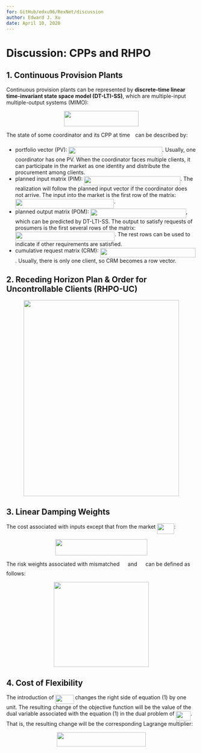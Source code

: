 ```yaml
---
for: GitHub/edxu96/RexNet/discussion
author: Edward J. Xu
date: April 10, 2020
---
```


# Discussion: CPPs and RHPO

## 1. Continuous Provision Plants

Continuous provision plants can be represented by __discrete-time linear time-invariant state space model (DT-LTI-SS)__, which are multiple-input multiple-output systems (MIMO):

<p align="center"><img src="/discussion/tex/136e337163670748e8a023cdacbbdf5b.svg?invert_in_darkmode&sanitize=true" align=middle width=197.1942456pt height=41.09589pt/></p>

The state of some coordinator and its CPP at time <img src="/discussion/tex/4f4f4e395762a3af4575de74c019ebb5.svg?invert_in_darkmode&sanitize=true" align=middle width=5.936097749999991pt height=20.221802699999984pt/> can be described by:

- portfolio vector (PV): <img src="/discussion/tex/b00b9a11472eca8ebdf8bbc604306040.svg?invert_in_darkmode&sanitize=true" align=middle width=248.17180244999997pt height=24.65753399999998pt/>. Usually, one coordinator has one PV. When the coordinator faces multiple clients, it can participate in the market as one identity and distribute the procurement among clients.
- planned input matrix (PIM): <img src="/discussion/tex/668f272627c4fa022397c3f44cebb5da.svg?invert_in_darkmode&sanitize=true" align=middle width=255.27874679999994pt height=24.65753399999998pt/>. The realization will follow the planned input vector if the coordinator does not arrive. The input into the market is the first row of the matrix: <img src="/discussion/tex/9d70541f2131154413d8a9691f3578c9.svg?invert_in_darkmode&sanitize=true" align=middle width=261.64426364999997pt height=24.65753399999998pt/>.
- planned output matrix (POM): <img src="/discussion/tex/44f0a4b5aa60b1ffe745f660bcafc21c.svg?invert_in_darkmode&sanitize=true" align=middle width=253.7148372pt height=24.65753399999998pt/>, which can be predicted by DT-LTI-SS. The output to satisfy requests of prosumers is the first several rows of the matrix: <img src="/discussion/tex/debfc122f747f050a6adef9329e423c9.svg?invert_in_darkmode&sanitize=true" align=middle width=263.61878729999995pt height=24.65753399999998pt/>. The rest rows can be used to indicate if other requirements are satisfied.
- cumulative request matrix (CRM): <img src="/discussion/tex/3fcaa261c58c910e531dfaa7812c5524.svg?invert_in_darkmode&sanitize=true" align=middle width=253.4522694pt height=24.65753399999998pt/>. Usually, there is only one client, so CRM becomes a row vector.

## 2. Receding Horizon Plan & Order for Uncontrollable Clients (RHPO-UC)

<p align="center"><img src="/discussion/tex/8b5d1b6c9408acd5da7398d884d7bbef.svg?invert_in_darkmode&sanitize=true" align=middle width=411.8035845pt height=518.5472622pt/></p>

## 3. Linear Damping Weights

The cost associated with inputs except that from the market <img src="/discussion/tex/c00372c0536d1897d33ae64575183742.svg?invert_in_darkmode&sanitize=true" align=middle width=44.88589214999999pt height=27.91243950000002pt/>:

<p align="center"><img src="/discussion/tex/e894ddf9b6efc8d5a23e7a5e7b1e978f.svg?invert_in_darkmode&sanitize=true" align=middle width=244.76593845pt height=43.379419049999996pt/></p>

The risk weights associated with mismatched <img src="/discussion/tex/61ccc6d099c3b104d8de703a10b20230.svg?invert_in_darkmode&sanitize=true" align=middle width=14.20083224999999pt height=22.55708729999998pt/> and <img src="/discussion/tex/3ea43a6103aedd6b0ed232d3f2a374b4.svg?invert_in_darkmode&sanitize=true" align=middle width=14.20083224999999pt height=22.55708729999998pt/> can be defined as follows:

<p align="center"><img src="/discussion/tex/17b929f289f2fe228aa41907f77d49e1.svg?invert_in_darkmode&sanitize=true" align=middle width=251.45578919999997pt height=224.7997125pt/></p>

## 4. Cost of Flexibility

The introduction of <img src="/discussion/tex/4b2d49c087ea9ba18547240a8fa41745.svg?invert_in_darkmode&sanitize=true" align=middle width=48.56757839999999pt height=24.65753399999998pt/> changes the right side of equation (1) by one unit. The resulting change of the objective function will be the value of the dual variable associated with the equation (1) in the dual problem of <img src="/discussion/tex/b89e55c1530fb3b9cc3ff36884729fa9.svg?invert_in_darkmode&sanitize=true" align=middle width=38.46235469999999pt height=24.65753399999998pt/>. That is, the resulting change will be the corresponding Lagrange multiplier:

<p align="center"><img src="/discussion/tex/d0f966420e92b22affcf5ce2b260d08b.svg?invert_in_darkmode&sanitize=true" align=middle width=236.7749571pt height=38.83491479999999pt/></p>

<!-- ## Example: Building Thermal Dynamics

<p align="center"><img src="/discussion/tex/c33954539882d5773f521a7e524e677d.svg?invert_in_darkmode&sanitize=true" align=middle width=367.9955103pt height=36.2778141pt/></p>

<p align="center"><img src="/discussion/tex/41b6036c15c7a13cef03c24d774fd566.svg?invert_in_darkmode&sanitize=true" align=middle width=384.95036415pt height=107.30236605pt/></p>

<img src="/discussion/tex/687323664db612b6b0e3d4b29ffc6958.svg?invert_in_darkmode&sanitize=true" align=middle width=76.22613239999998pt height=22.465723500000017pt/>, <img src="/discussion/tex/4932a8f3e1ffdc675e58031605190adb.svg?invert_in_darkmode&sanitize=true" align=middle width=68.36312835pt height=22.465723500000017pt/>, <img src="/discussion/tex/b0a0547bb2a85556f7c6b3c1b0155ced.svg?invert_in_darkmode&sanitize=true" align=middle width=74.11149404999999pt height=22.465723500000017pt/>

<p align="center"><img src="/discussion/tex/d70d84aef2e46652b140def4afbd4de5.svg?invert_in_darkmode&sanitize=true" align=middle width=109.01760045pt height=16.758013799999997pt/></p>

### without Solar Radiation

<p align="center"><img src="/discussion/tex/2f101124d37831899fa84071cf03db06.svg?invert_in_darkmode&sanitize=true" align=middle width=305.7778944pt height=19.24333455pt/></p>

---

## why limit orders?

traders submit market orders because of forecasts update

To receive a better price

as long as the price higher than the marginal cost of production, the generator will not endure a lost.

but there may be a surplus of willingness in the market order

## Why restaurant reservation exchange market failed?

The traded asset cannot be pooled, so it is not liquid enough.

## How to cancel the reservation?

the supplier has to find another buyer

if the customer can find another one and sell it.
-->
